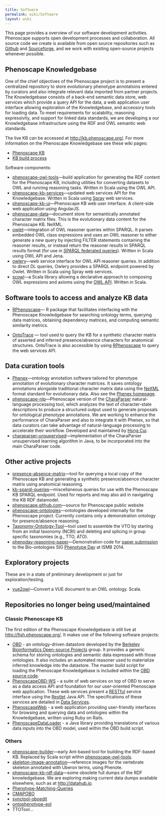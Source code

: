 ```yaml
---
title: Software
permalink: wiki/Software
layout: wiki
---
```


This page provides a overview of our software development activities.
Phenoscape supports open development processes and collaboration. All
source code we create is available from open source repositories such as
[Github](http://github.com/phenoscape) and
[Sourceforge](http://sourceforge.net/projects/phenoscape/), and we work
with existing open-source projects whenever possible.

## Phenoscape Knowledgebase

One of the chief objectives of the Phenoscape project is to present a
centralized repository to store evolutionary phenotype annotations
entered by curators and also integrate relevant data imported from
partner projects. The Knowledgebase consists of a back-end semantic data
store, web services which provide a query API for the data, a web
application user interface allowing exploration of the Knowledgebase,
and accessory tools for loading data. To meet requirements for
scalability, reasoning expressivity, and support for linked data
standards, we are developing a our Knowledgebase infrastructure using
the RDF and OWL semantic web standards.

The live KB can be accessed at <http://kb.phenoscape.org/>. For more
information on the Phenoscape Knowledgebase see these wiki pages:

- <a href="Phenoscape_KB" class="wikilink"
  title="Phenoscape KB">Phenoscape KB</a>
- <a href="KB_build_process" class="wikilink" title="KB build process">KB
  build process</a>

Software components:

- [phenoscape-owl-tools](http://github.com/phenoscape/phenoscape-owl-tools)—build
  application for generating the RDF content for the Phenoscape KB,
  including utilities for converting datasets to OWL and running
  reasoning tasks. Written in Scala using the OWL API.
- [phenoscape-kb-services](http://github.com/phenoscape/phenoscape-kb-services)—updated
  web services API for the Knowledgebase. Written in Scala using
  [Spray](http://spray.io) web services.
- [phenoscape-kb-ui](http://github.com/phenoscape/phenoscape-kb-ui)—Phenoscape
  KB web user interface. A client-side web application using AngularJS.
- [phenoscape-data](http://github.com/phenoscape/phenoscape-data)—document
  store for semantically annotated character matrix files. This is the
  evolutionary data content for the Phenoscape KB. NeXML.
- [owlet](http://github.com/phenoscape/owlet)—integration of OWL
  reasoner queries within SPARQL. It parses embedded OWL class
  expressions and uses an OWL reasoner to either generate a new query by
  injecting FILTER statements containing the reasoner results, or
  instead return the reasoner results in SPARQL results format (for use
  in [SPARQL federated
  queries](http://www.w3.org/TR/sparql11-federated-query/)). Written in
  Scala using OWL API and Jena.
- [owlery](http://github.com/phenoscape/owlery)—web service interface
  for OWL API reasoner queries. In addition to direct DL queries, Owlery
  provides a SPARQL endpoint powered by Owlet. Written in Scala using
  Spray web services.
- [scowl](http://github.com/phenoscape/scowl)—a Scala library allowing a
  declarative approach to composing OWL expressions and axioms using the
  [OWL API](http://owlapi.sourceforge.net/). Written in Scala.

## Software tools to access and analyze KB data

- [RPhenoscape](http://rphenoscape.phenoscape.org/)— R package that
  facilitates interfacing with the Phenoscape Knowledgebase for
  searching ontology terms, querying data matrices, obtaining dependency
  matrices, and computing semantic similarity metrics.

<!-- -->

- [OntoTrace](http://beta.phenoscape.org/#/ontotrace) — tool used to
  query the KB for a synthetic character matrix of asserted and inferred
  presence/absence characters for anatomical structures. OntoTrace is
  also accessible by using
  [RPhenoscape](http://rphenoscape.phenoscape.org/) to query the web
  services API.

## Data curation tools

- [Phenex](http://github.com/phenoscape/Phenex)—ontology annotation
  software tailored for phenotype annotation of evolutionary character
  matrices. It saves ontology annotations alongside traditional
  character matrix data using the [NeXML](http://www.nexml.org/) format
  standard for evolutionary data. Also see the
  <a href="Phenex" class="wikilink" title="Phenex homepage">Phenex
  homepage</a>.
- [phenoscape-nlp](http://github.com/phenoscape/phenoscape-nlp)—Phenoscape
  version of the <a href="CharaParser" class="wikilink"
  title="CharaParser">CharaParser</a> natural-language processing tool,
  which analyzes the text of character-state descriptions to produce a
  structured output used to generate proposals for ontological phenotype
  annotations. We are working to enhance the performance of CharaParser
  and also to integrate it with Phenex, so that data curators can take
  advantage of natural-language processing to accelerate their workflow.
  Developed and maintained by [Hong
  Cui](http://hongcui.faculty.arizona.edu).
- [charaparser-unsupervised](http://github.com/phenoscape/charaparser-unsupervised)—implementation
  of the CharaParser unsupervised learning algorithm in Java, to be
  incorporated into the main CharaParser code.

## Other active projects

- [presence-absence-matrix](http://github.com/phenoscape/presence-absence-matrix)—tool
  for querying a local copy of the Phenoscape KB and generating a
  synthetic presence/absence character matrix using anatomical
  reasoning.
- [kb-sparql-queries](http://github.com/phenoscape/kb-sparql-queries)—miscellaneous
  queries for use with the Phenoscape KB SPARQL endpoint. Used for
  reports and may also aid in navigating the KB RDF datamodel.
- [phenoscape.github.com](http://github.com/phenoscape/phenoscape.github.com)—source
  for Phenoscape public website
- [phenoscape-ontologies](http://github.com/phenoscape/phenoscape-ontologies)—ontologies
  developed internally for the Phenoscape project. Currently contains
  only a demonstration ontology for presence/absence reasoning.
- [Taxonomy-Ontology-Tool](http://github.com/NESCent/Taxonomy-Ontology-Tool)—tool
  used to assemble the VTO by starting from an initial taxonomy (NCBI)
  and deleting and splicing in group specific taxonomies (e.g., TTO,
  ATO).
- [phenoday-reasoning-paper](http://github.com/phenoscape/phenoday-reasoning-paper)—Demonstration
  code for [paper
  submission](http://phenoday2014.bio-lark.org/pdf/11.pdf) to the
  Bio-ontologies SIG [Phenotype Day](http://phenoday2014.bio-lark.org)
  at ISMB 2014.

## Exploratory projects

These are in a state of preliminary development or just for
exploration/testing.

- [vue2owl](http://github.com/phenoscape/vue2owl)—Convert a VUE document
  to an OWL ontology. Scala.

## Repositories no longer being used/maintained

### Classic Phenoscape KB

The first edition of the Phenoscape Knowledgebase is still live at
<http://fish.phenoscape.org/>. It makes use of the following software
projects:

- [OBD](http://berkeleybop.org/obd/) - an ontology-driven datastore
  developed by the [Berkeley Bioinformatics Open-source
  Projects](http://www.berkeleybop.org/) group. It provides a generic
  schema for storing ontologies and semantic data expressed with those
  ontologies. It also includes an automated reasoner used to materialize
  inferred knowledge into the datastore. The master build script for
  loading the Phenoscape Knowledgebase is included within the [OBD
  source code](http://obo.svn.sourceforge.net/svnroot/obo/OBDAPI/trunk).
- [PhenoscapeOBD-WS](http://github.com/phenoscape/PhenoscapeOBD-WS) - a
  suite of web services on top of OBD to serve as a data access API and
  foundation for our user-oriented Phenoscape web application. These web
  services present a
  [RESTful](http://en.wikipedia.org/wiki/Representational_State_Transfer)
  service interface using the [Restlet](http://www.restlet.org/) Java
  API. The specifications of these services are detailed in
  <a href="Data_Services" class="wikilink" title="Data Services">Data
  Services</a>.
- [PhenoscapeWeb](http://github.com/phenoscape/PhenoscapeWeb) - a web
  application providing user-friendly interfaces for browsing and
  querying data and ontologies within the Knowledgebase, written using
  Ruby on Rails.
- [PhenoscapeDataLoader](http://github.com/phenoscape/PhenoscapeDataLoader) -
  a Java library providing translations of various data inputs into the
  OBD model, used within the OBD build script.

### Others

- [phenoscape-builder](http://github.com/phenoscape/phenoscape-builder)—early
  Ant-based tool for building the RDF-based KB. Replaced by Scala script
  within
  [phenoscape-owl-tools](http://github.com/phenoscape/phenoscape-owl-tools).
- [skeleton-image-annotation](http://github.com/phenoscape/skeleton-image-annotation)—reference
  images for the vertebrate skeleton annotated with Uberon terms, using
  Phenote.
- [phenoscape-kb-rdf-data](http://github.com/phenoscape/phenoscape-kb-rdf-data)—some
  obsolete full dumps of the RDF knowledgebase. We are exploring making
  current data dumps available elsewhere, such as at
  <http://datahub.io>.
- [Phenotype-Matching-Queries](http://github.com/phenoscape/Phenotype-Matching-Queries)
- [CMAPOBO](http://github.com/phenoscape/CMAPOBO)
- [synctool-oboedit](http://github.com/phenoscape/synctool-oboedit)
- [ontophenotype-eol](http://github.com/phenoscape/ontophenotype-eol)
- TTOTool...
